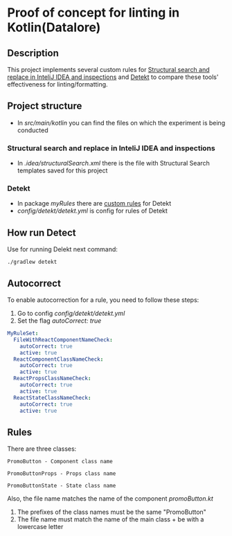 # Proof of concept for linting in Kotlin(Datalore)

## Description

This project implements several custom rules for [Structural search and replace in InteliJ IDEA and inspections](https://www.jetbrains.com/help/idea/structural-search-and-replace.html) and [Detekt](https://github.com/detekt/detekt) to compare these tools' effectiveness for linting/formatting.

## Project structure

- In *src/main/kotlin* you can find the files on which the experiment is being conducted
### Structural search and replace in InteliJ IDEA and inspections
- In *.idea/structuralSearch.xml* there is the file with Structural Search templates saved for this project
### Detekt
- In package *myRules* there are [custom rules](https://detekt.dev/docs/introduction/extensions/) for Detekt
- *config/detekt/detekt.yml* is config for rules of Detekt

## How run Detect

Use for running Delekt next command:

```
./gradlew detekt
```

## Autocorrect

To enable autocorrection for a rule, you need to follow these steps:
1. Go to config *config/detekt/detekt.yml*
2. Set the flag *autoCorrect: true*
```yml
MyRuleSet:
  FileWithReactComponentNameCheck:
    autoCorrect: true
    active: true
  ReactComponentClassNameCheck:
    autoCorrect: true
    active: true
  ReactPropsClassNameCheck:
    autoCorrect: true
    active: true
  ReactStateClassNameCheck:
    autoCorrect: true
    active: true
```

## Rules

There are three classes:
```
PromoButton - Component class name

PromoButtonProps - Props class name

PromoButtonState - State class name
```

Also, the file name matches the name of the component *promoButton.kt*

1. The prefixes of the class names must be the same "PromoButton"
2. The file name must match the name of the main class + be with a lowercase letter
